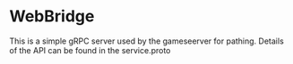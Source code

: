 ﻿# WebBridge #
This is a simple gRPC server used by the gameseerver for pathing. Details of the API can be found in the service.proto